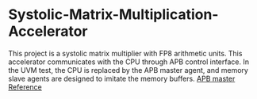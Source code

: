 # Systolic-Matrix-Multiplication-Accelerator
This project is a systolic matrix multiplier with FP8 arithmetic units. This accelerator communicates with the CPU through APB control interface. In the UVM test, the CPU is replaced by the APB master agent, and memory slave agents are designed to imitate the memory buffers. 
[APB master Reference](https://github.com/asveske/apb_vip/tree/master)
